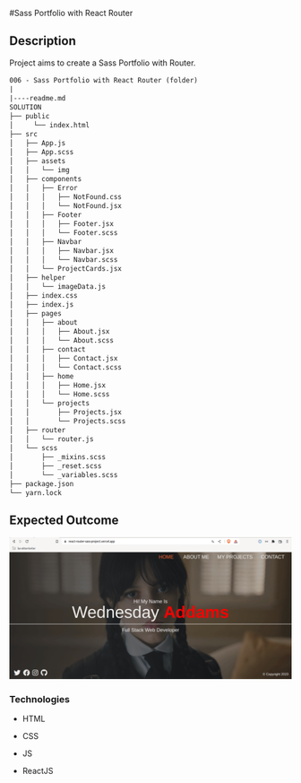 #Sass Portfolio with React Router 

## Description

Project aims to create a Sass Portfolio with Router.

```
006 - Sass Portfolio with React Router (folder)
|
|----readme.md        
SOLUTION
├── public
│     └── index.html
├── src
│   ├── App.js
│   ├── App.scss
│   ├── assets
│   │   └── img
│   ├── components
│   │   ├── Error
│   │   │   ├── NotFound.css
│   │   │   └── NotFound.jsx
│   │   ├── Footer
│   │   │   ├── Footer.jsx
│   │   │   └── Footer.scss
│   │   ├── Navbar
│   │   │   ├── Navbar.jsx
│   │   │   └── Navbar.scss
│   │   └── ProjectCards.jsx
│   ├── helper
│   │   └── imageData.js
│   ├── index.css
│   ├── index.js
│   ├── pages
│   │   ├── about
│   │   │   ├── About.jsx
│   │   │   └── About.scss
│   │   ├── contact
│   │   │   ├── Contact.jsx
│   │   │   └── Contact.scss
│   │   ├── home
│   │   │   ├── Home.jsx
│   │   │   └── Home.scss
│   │   └── projects
│   │       ├── Projects.jsx
│   │       └── Projects.scss
│   ├── router
│   │   └── router.js
│   └── scss
│       ├── _mixins.scss
│       ├── _reset.scss
│       └── _variables.scss
├── package.json
└── yarn.lock
```

## Expected Outcome

![Sass Portfolio with React Router](sass.gif)



### Technologies

- HTML

- CSS

- JS

- ReactJS


